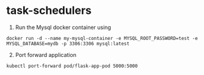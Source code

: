 # task-schedulers

1) Run the Mysql docker container using
 ```
 docker run -d --name my-mysql-container -e MYSQL_ROOT_PASSWORD=test -e MYSQL_DATABASE=mydb -p 3306:3306 mysql:latest
 ```

2) Port forward application 

```
kubectl port-forward pod/flask-app-pod 5000:5000
```